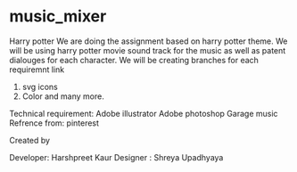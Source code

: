 # music_mixer

 Harry potter 
We are doing the assignment based on harry potter theme.
We will be using harry potter movie sound track for the music as well as patent dialouges for each character.
We will be creating branches for each requiremnt link
 1) svg  icons
 2) Color and many more.


  Technical requirement:
 Adobe illustrator
 Adobe photoshop
 Garage music
 Refrence from: pinterest 
  
  Created by

 Developer: Harshpreet Kaur
 Designer : Shreya Upadhyaya